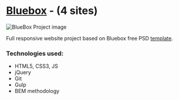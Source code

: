 # <a href="http://fialkiewicz.pl/bluebox">Bluebox</a> - (4 sites)
![BlueBox Project image](http://fialkiewicz.pl/img/projects/bluebox.jpg)

Full responsive website project based on Bluebox free PSD <a href="http://www.graphicsfuel.com/2013/07/bluebox-flat-website-psd-templates-design">template</a>.
### Technologies used:
- HTML5, CSS3, JS
- jQuery
- Git
- Gulp
- BEM methodology
